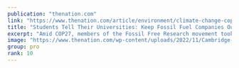 ```yaml
---
publication: "thenation.com"
link: "https://www.thenation.com/article/environment/climate-change-cop27-fossil-fuel-university-research/"
title: "Students Tell Their Universities: Keep Fossil Fuel Companies Out of Climate Research"
excerpt: "Amid COP27, members of the Fossil Free Research movement took action around the world, protesting the influence of Big Oil on crucial climate change studies."
image: "https://www.thenation.com/wp-content/uploads/2022/11/Cambridge-Fossil-Free-Research-Week-of-Action.jpg"
group: pro
rank: 10
---
```


